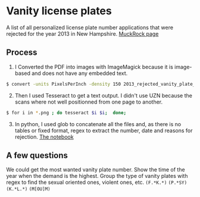 # Vanity license plates

A list of all personalized license plate number applications that were rejected for the year 2013 in New Hampshire. [MuckRock page](https://www.muckrock.com/foi/new-hampshire-81/rejected-personalized-aka-vanity-license-plates-in-2013-department-of-motor-vehicles-11650/)

## Process

1. I Converted the PDF into images with ImageMagick because it is image-based and does not have any embedded text.

```sh
$ convert -units PixelsPerInch -density 150 2013_rejected_vanity_plate_applications_Redacted.pdf vanity_plate.png
```

2. Then I used Tesseract to get a text output. I didn't use UZN because the scans where not well positionned from one page to another.

```sh
$ for i in *.png ; do tesseract $i $i;  done;
```

3. In python, I used glob to concatenate all the files and, as there is no tables or fixed format, regex to extract the number, date and reasons for rejection.
[The notebook](https://github.com/mathieulede/foundations/blob/master/15-Homework%20PDF-to-text/Vanity%20license%20plates/Vanity%20license%20plates.ipynb)

## A few questions

We could get the most wanted vanity plate number. Show the time of the year when the demand is the highest. Group the type of vanity plates with regex to find the sexual oriented ones, violent ones, etc. `(F.*K.*)` `(P.*SY)` `(K.*L.*)` `(M[OU]M)`
